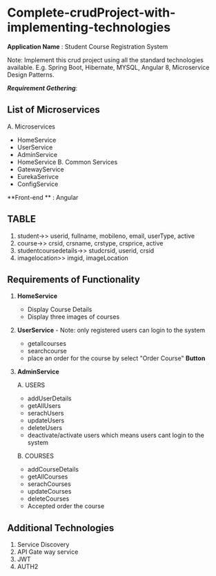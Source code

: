 # Complete-crudProject-with-implementing-technologies

**Application Name** : Student Course Registration System 

Note: Implement this crud project using all the standard technologies available. E.g. Spring Boot, Hibernate, MYSQL, Angular 8, Microservice Design Patterns.   

**_Requirement Gethering_**:
	
List of Microservices 
---------------------

A. Microservices 
   -  HomeService 
   -  UserService 
   -  AdminService 
   -  HomeService 
B. Common Services
   -  GatewayService 
   -  EurekaSerivce 
   -  ConfigService 

**Front-end ** : Angular

TABLE
-----
1. student->> userid, fullname, mobileno, email, userType, active
2. course->> crsid, crsname, crstype, crsprice, active
3. studentcoursedetails->> studcrsid, userid, crsid
4. imagelocation>> imgid, imageLocation

	
Requirements of Functionality
-----------------------------
1. **HomeService**
	- Display Course Details 
	- Display three images of courses

2. **UserService** - Note: only registered users can login to the system
	- getallcourses
	- searchcourse
	- place an order for the course by select "Order Course" **Button**

3. **AdminService**

	A. USERS
	- addUserDetails
	- getAllUsers
	- serachUsers
	- updateUsers
	- deleteUsers
	- deactivate/activate users which means users cant login to the system

	B. COURSES
	- addCourseDetails
	- getAllCourses
	- serachCourses
	- updateCourses
	- deleteCourses
	- Accepted order the course 


Additional Technologies 
------------------------
1. Service Discovery 
2. API Gate way service
3. JWT
4. AUTH2
